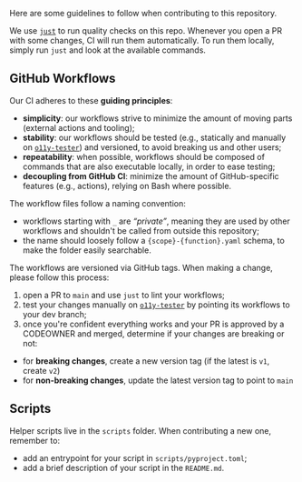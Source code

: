 Here are some guidelines to follow when contributing to this repository.

We use [`just`](https://github.com/casey/just) to run quality checks on this repo. Whenever you open a PR with some changes, CI will run them automatically. To run them locally, simply run `just` and look at the available commands.

## GitHub Workflows

Our CI adheres to these **guiding principles**:
- **simplicity**: our workflows strive to minimize the amount of moving parts (external actions and tooling);
- **stability**: our workflows should be tested (e.g., statically and manually on [`o11y-tester`](https://github.com/canonical/o11y-tester-operator)) and versioned, to avoid breaking us and other users;
- **repeatability**: when possible, workflows should be composed of commands that are also executable locally, in order to ease testing;
- **decoupling from GitHub CI**: minimize the amount of GitHub-specific features (e.g., actions), relying on Bash where possible.

The workflow files follow a naming convention:
- workflows starting with `_` are *“private”*, meaning they are used by other workflows and shouldn't be called from outside this repository;
- the name should loosely follow a `{scope}-{function}.yaml` schema, to make the folder easily searchable.

The workflows are versioned via GitHub tags. When making a change, please follow this process:
1. open a PR to `main` and use `just` to lint your workflows;
2. test your changes manually on [`o11y-tester`](https://github.com/canonical/o11y-tester-operator) by pointing its workflows to your dev branch;
3. once you're confident everything works and your PR is approved by a CODEOWNER and merged, determine if your changes are breaking or not:
  - for **breaking changes**, create a new version tag (if the latest is `v1`, create `v2`)
  - for **non-breaking changes**, update the latest version tag to point to `main`

## Scripts

Helper scripts live in the `scripts` folder. When contributing a new one, remember to:
- add an entrypoint for your script in `scripts/pyproject.toml`;
- add a brief description of your script in the `README.md`.

